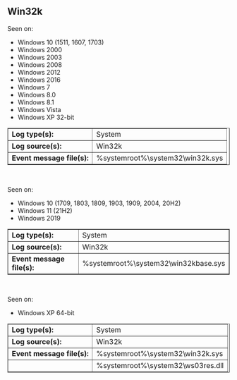 ## Win32k

Seen on:
* Windows 10 (1511, 1607, 1703)
* Windows 2000
* Windows 2003
* Windows 2008
* Windows 2012
* Windows 2016
* Windows 7
* Windows 8.0
* Windows 8.1
* Windows Vista
* Windows XP 32-bit

<table border="1" class="docutils">
  <tbody>
    <tr>
      <td><b>Log type(s):</b></td>
      <td>System</td>
    </tr>
    <tr>
      <td><b>Log source(s):</b></td>
      <td>Win32k</td>
    </tr>
    <tr>
      <td><b>Event message file(s):</b></td>
      <td>%systemroot%\system32\win32k.sys</td>
    </tr>
  </tbody>
</table>

&nbsp;

Seen on:
* Windows 10 (1709, 1803, 1809, 1903, 1909, 2004, 20H2)
* Windows 11 (21H2)
* Windows 2019

<table border="1" class="docutils">
  <tbody>
    <tr>
      <td><b>Log type(s):</b></td>
      <td>System</td>
    </tr>
    <tr>
      <td><b>Log source(s):</b></td>
      <td>Win32k</td>
    </tr>
    <tr>
      <td><b>Event message file(s):</b></td>
      <td>%systemroot%\system32\win32kbase.sys</td>
    </tr>
  </tbody>
</table>

&nbsp;

Seen on:
* Windows XP 64-bit

<table border="1" class="docutils">
  <tbody>
    <tr>
      <td><b>Log type(s):</b></td>
      <td>System</td>
    </tr>
    <tr>
      <td><b>Log source(s):</b></td>
      <td>Win32k</td>
    </tr>
    <tr>
      <td><b>Event message file(s):</b></td>
      <td>%systemroot%\system32\win32k.sys</td>
    </tr>
    <tr>
      <td>&nbsp;</td>
      <td>%systemroot%\system32\ws03res.dll</td>
    </tr>
  </tbody>
</table>

&nbsp;

